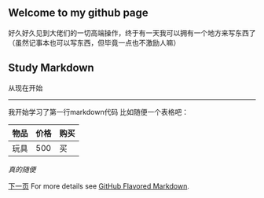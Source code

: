 ## Welcome to my github page

好久好久见到大佬们的一切高端操作，终于有一天我可以拥有一个地方来写东西了（虽然记事本也可以写东西，但毕竟一点也不激励人嘛）

## Study Markdown

从现在开始

----
我开始学习了第一行markdown代码
比如随便一个表格吧：

物品|价格|购买
--|--|--
玩具|500|买

*真的随便*

[下一页](https://taoye20.github.io/goodness.github.io/为什么要开始自己的博客/)
For more details see [GitHub Flavored Markdown](https://guides.github.com/features/mastering-markdown/).

